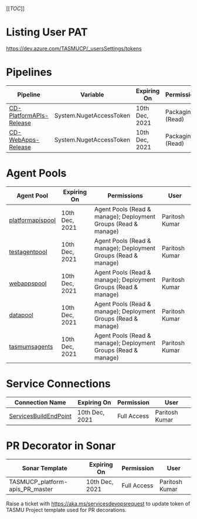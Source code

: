 [[_TOC_]]
# Listing User PAT
https://dev.azure.com/TASMUCP/_usersSettings/tokens

# Pipelines

| Pipeline | Variable | Expiring On | Permissions |User|
|--|--|--|--|--|
|[CD-PlatformAPIs-Release](https://dev.azure.com/TASMUCP/TASMU%20Central%20Platform/_build?definitionId=141)|System.NugetAccessToken|10th Dec, 2021|Packaging (Read)| Paritosh Kumar |
|[CD-WebApps-Release](https://dev.azure.com/TASMUCP/TASMU%20Central%20Platform/_build?definitionId=130)|System.NugetAccessToken|10th Dec, 2021|Packaging (Read)| Paritosh Kumar |


# Agent Pools

|Agent Pool| Expiring On  | Permissions | User  |
|--|--|--|--|
|[platformapispool](https://dev.azure.com/TASMUCP/TASMU%20Central%20Platform/_settings/agentqueues?queueId=112&view=jobs)| 10th Dec, 2021 | Agent Pools (Read & manage); Deployment Groups (Read & manage)| Paritosh Kumar |
|[testagentpool](https://dev.azure.com/TASMUCP/TASMU%20Central%20Platform/_settings/agentqueues?queueId=50&view=agents)| 10th Dec, 2021 |Agent Pools (Read & manage); Deployment Groups (Read & manage)| Paritosh Kumar |
|[webappspool](https://dev.azure.com/TASMUCP/TASMU%20Central%20Platform/_settings/agentqueues?queueId=111&view=agents)| 10th Dec, 2021 |Agent Pools (Read & manage); Deployment Groups (Read & manage)| Paritosh Kumar |
|[datapool](https://dev.azure.com/TASMUCP/TASMU%20Central%20Platform/_settings/agentqueues?queueId=113&view=agents)| 10th Dec, 2021 |Agent Pools (Read & manage); Deployment Groups (Read & manage)| Paritosh Kumar |
|[tasmumsagents](https://dev.azure.com/TASMUCP/TASMU%20Central%20Platform/_settings/agentqueues?queueId=11&view=agents)| 10th Dec, 2021 |Agent Pools (Read & manage); Deployment Groups (Read & manage)| Paritosh Kumar |

# Service Connections


|Connection Name| Expiring On | Permission | User |
|--|--|--|--|
|[ServicesBuildEndPoint](https://dev.azure.com/TASMUCP/TASMU%20Central%20Platform/_settings/adminservices?resourceId=faa0de55-176a-4f89-b775-5e7d1528be93)| 10th Dec, 2021 |Full Access| Paritosh Kumar |

# PR Decorator in Sonar
|Sonar Template| Expiring On | Permission | User |
|--|--|--|--|
| TASMUCP_platform-apis_PR_master | 10th Dec, 2021 | Full Access| Paritosh Kumar |

Raise a ticket with https://aka.ms/servicesdevopsrequest to update token of TASMU Project template used for PR decorations.




